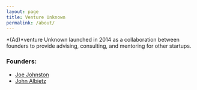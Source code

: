 ```yaml
---
layout: page
title: Venture Unknown
permalink: /about/
---
```


*(Ad)*venture Unknown launched in 2014 as a collaboration between founders to provide
advising, consulting, and mentoring for other startups.

### Founders:

* [Joe Johnston](http://linkedin.com/in/startupjoe)
* [John Albietz](https://www.linkedin.com/in/ydavid)

